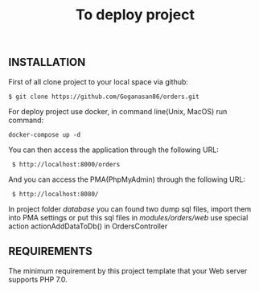 <p align="center">
    <h1 align="center">To deploy project</h1>
    <br>
</p>


INSTALLATION
------------
First of all clone project to your local space via github:

~~~
$ git clone https://github.com/Goganasan86/orders.git
~~~

For deploy project use docker, in command line(Unix, MacOS) run command:

    docker-compose up -d
    
You can then access the application through the following URL:

~~~
 $ http://localhost:8000/orders
~~~

And you can access the PMA(PhpMyAdmin) through the following URL:

~~~
 $ http://localhost:8080/
~~~

In project folder <i>database</i> you can found two dump sql files, import them into PMA settings or put this sql files in <i>modules/orders/web</i> use special action actionAddDataToDb() in OrdersController 


REQUIREMENTS
------------

The minimum requirement by this project template that your Web server supports PHP 7.0.
